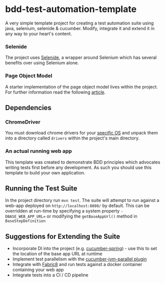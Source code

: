 # bdd-test-automation-template

A very simple template project for creating a test automation suite using java, selenium, selenide &amp; cucumber. Modify, integrate it and extend it in any way to your heart's content.

### Selenide

The project uses [Selenide](https://selenide.org/documentation/selenide-vs-selenium.html), a wrapper around Selenium which has several benefits over using Selenium alone.

### Page Object Model

A starter implementation of the page object model lives within the project. For further information read the following [article](https://medium.com/@suewild2008/page-object-model-using-selenium-d3a9bcfda84b).

## Dependencies

 ### ChromeDriver

You must download chrome drivers for your [specific OS](https://chromedriver.storage.googleapis.com/index.html?path=2.45/) and unpack them into a directory called `drivers` within the project's main directory.

### An actual running web app

This template was created to demonstrate BDD principles which advocates writing tests first before any development. As such you should use this template to build your own application.

## Running the Test Suite

In the project directory run `mvn test`. The suite will attempt to run against a web-app deployed on `http://localhost:8080/` by default. This can be overridden at run-time by specifying a system property `-DBASE_WEB_APP_URL=` or modifying the `getBaseAppUrl()` method in `BaseStepDefinition`


## Suggestions for Extending the Suite

 - Incorporate DI into the project (e.g. [cucumber-spring](https://github.com/cucumber/cucumber-jvm/tree/master/spring)) - use this to set the location of the base app URL at runtime
 - Implement test parallelism with the [cucumber-jvm-parallel plugin](https://github.com/temyers/cucumber-jvm-parallel-plugin)
 - Integrate with [Fabric8](http://fabric8.io/guide/getStarted/index.html) and run tests against a docker container containing your web app
 - Integrate tests into a CI / CD pipeline
